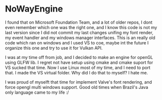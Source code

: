 # NoWayEngine
I found that on Microsoft Foundation Team, and a lot of older repos, I dont even remember which one was the right one, and I know this code is not my last version since I did not commit my last changes unifing my font render, my event handler and my windows manager interfaces. This is an really old code which ran on windows and I used VS to coe, maybe int the future I organize this one and try to use it for Vulkan API.

I was at my time off from job, and I decided to make an engine for openGL using GLFW lib. I regret not have setup using cmake and cmake suport for VS sucked that time. Now I use Linux most of my time, and I need to port that. I made the VS virtual folder. Why did I do that to myself? I hate me.

I was proud of myselft that time for implement Valve's font rendering, and force opengl multi windows support. Good old times when Brazil's Java only language came to my life :/
